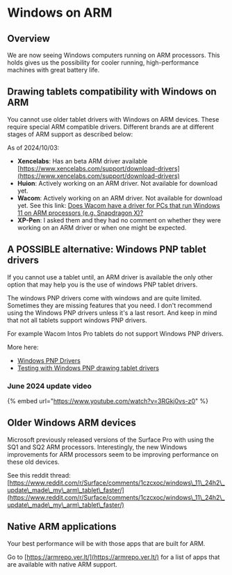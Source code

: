 # Windows on ARM

## Overview

We are now seeing Windows computers running on ARM processors. This holds gives us the possibility for cooler running, high-performance machines with great battery life.

## Drawing tablets compatibility with Windows on ARM

You cannot use older tablet drivers with Windows on ARM devices. These require special ARM compatible drivers. Different brands are at different stages of ARM support as described below:

As of 2024/10/03:

* **Xencelabs**: Has an beta ARM driver available [https://www.xencelabs.com/support/download-drivers](https://www.xencelabs.com/support/download-drivers)
* **Huion**: Actively working on an ARM driver. Not available for download yet.
* **Wacom**: Actively working on an ARM driver. Not available for download yet. See this link: [Does Wacom have a driver for PCs that run Windows 11 on ARM processors (e.g. Snapdragon X)? ](https://support.wacom.com/hc/en-us/articles/23838303808407-Does-Wacom-have-a-driver-for-PCs-that-run-Windows-11-on-ARM-processors-e-g-Snapdragon-X)
* **XP-Pen**: I asked them and they had no comment on whether they were working on an ARM driver or when one might be expected.

## A POSSIBLE alternative: Windows PNP tablet drivers

If you cannot use a tablet until, an ARM driver is available the only other option that may help you is the use of windows PNP tablet drivers.

The windows PNP drivers come with windows and are quite limited. Sometimes they are missing features that you need. I don't recommend using the Windows PNP drivers unless it's a last resort. And keep in mind that not all tablets support windows PNP drivers.

For example Wacom Intos Pro tablets do not support Windows PNP drivers.

More here:&#x20;

* [Windows PNP Drivers](windows-pnp-support-for-drawing-tablets.md)
* [Testing with Windows PNP drawing tablet drivers](../../troubleshooting/testing-with-windows-pnp-drawing-tablet-drivers.md)

### June 2024 update video

{% embed url="https://www.youtube.com/watch?v=3RGkj0vs-z0" %}

## Older Windows ARM devices

Microsoft previously released versions of the Surface Pro with using the SQ1 and SQ2 ARM processors.   Interestingly, the new Windows improvements for ARM processors seem to be improving performance on these old devices.

See this reddit thread: [https://www.reddit.com/r/Surface/comments/1czcxoc/windows\_11\_24h2\_update\_made\_my\_arm\_tablet\_faster/](https://www.reddit.com/r/Surface/comments/1czcxoc/windows\_11\_24h2\_update\_made\_my\_arm\_tablet\_faster/)

## Native ARM applications

Your best performance will be with those apps that are built for ARM.

Go to [https://armrepo.ver.lt/](https://armrepo.ver.lt/) for a list of apps that are available with native ARM support.

&#x20;
